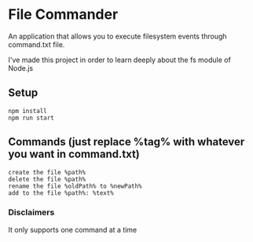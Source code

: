 <h1>File Commander</h1>
<p>An application that allows you to execute filesystem events through command.txt file.</p>
<p>I've made this project in order to learn deeply about the fs module of Node.js</p>

<h2>Setup</h2>
<code>npm install</code><br>
<code>npm run start</code>

<h2>Commands (just replace %tag% with whatever you want in command.txt)</h2>
<code>create the file %path%</code><br>
<code>delete the file %path%</code><br>
<code>rename the file %oldPath% to %newPath%</code><br>
<code>add to the file %path%: %text%</code>

<h3>Disclaimers</h3>
<p>It only supports one command at a time</p>
